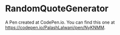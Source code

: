 # RandomQuoteGenerator
A Pen created at CodePen.io. You can find this one at https://codepen.io/PalashLalwani/pen/NyKNMM.
